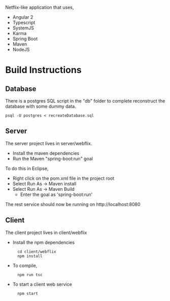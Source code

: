 Netflix-like application that uses,

- Angular 2
- Typescript
- SystemJS
- Karma
- Spring Boot
- Maven
- NodeJS

# Build Instructions
## Database 
There is a postgres SQL script in the "db" folder to complete reconstruct the database with
some dummy data.

    psql -U postgres < recreateDatabase.sql
    
## Server

The server project lives in server/webflix.

- Install the maven dependencies
- Run the Maven "spring-boot:run" goal

To do this in Eclipse,
- Right click on the pom.xml file in the project root
- Select Run As -> Maven install
- Select Run As -> Maven Build
  - Enter the goal as 'spring-boot:run'

The rest service should now be running on http://localhost:8080

## Client

The client project lives in client/webflix

- Install the npm dependencies

        cd client/webflix
        npm install
        
- To compile,

        npm run tsc
        
- To start a client web service

        npm start
